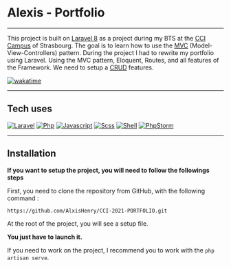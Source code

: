 # Alexis - Portfolio

-----


This project is built on [Laravel 8](https://laravel.com/) as a project during my BTS at the [CCI Campus](https://www.ccicampus.fr/) of Strasbourg. 
The goal is to learn how to use the [MVC](https://developer.mozilla.org/fr/docs/Glossary/MVC) (Model-View-Controllers) pattern.
During the project I had to rewrite my portfolio using Laravel. Using the MVC pattern, Eloquent, Routes, and all features of the Framework.
We need to setup a [CRUD](https://developer.mozilla.org/fr/docs/Glossary/CRUD) features.

[![wakatime](https://wakatime.com/badge/user/b7db3515-75b7-455d-937b-6cf28353dd3f/project/4156fd69-8cdd-4d99-8d4f-b83927b2e7e7.svg)](https://wakatime.com/badge/user/b7db3515-75b7-455d-937b-6cf28353dd3f/project/4156fd69-8cdd-4d99-8d4f-b83927b2e7e7)

-----
## Tech uses

[![Laravel](https://img.shields.io/badge/laravel%20-hotpink.svg?&style=for-the-badge&logo=laravel&logoColor=FF2D20&color=gray)]()
[![Php](https://img.shields.io/badge/php%20-%23323330.svg?&style=for-the-badge&logo=php&logoColor=8b9ed6&color=gray)]()
[![Javascript](https://img.shields.io/badge/javascript%20-%23323330.svg?&style=for-the-badge&logo=javascript&logoColor=fcdc00&color=gray)]()
[![Scss](https://img.shields.io/badge/scss%20-hotpink.svg?&style=for-the-badge&logo=SASS&logoColor=CC6699&color=gray)]()
[![Shell](https://img.shields.io/badge/bash%20-hotpink.svg?&style=for-the-badge&logo=gnu-bash&logoColor=4EAA25&color=gray)]()
[![PhpStorm](https://img.shields.io/badge/phpstorm%20-hotpink.svg?&style=for-the-badge&logo=phpstorm&logoColor=a247ea&color=gray)]()

-----
## Installation

**If you want to setup the project, you will need to follow the followings steps**

First, you need to clone the repository from GitHub, with the following command :

`https://github.com/AlxisHenry/CCI-2021-PORTFOLIO.git`

At the root of the project, you will see a setup file.

**You just have to launch it.**

If you need to work on the project, I recommend you to work with the ``php artisan serve``.